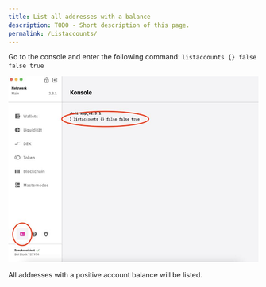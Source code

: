 ```yaml
---
title: List all addresses with a balance
description: TODO - Short description of this page.
permalink: /Listaccounts/
---
```


Go to the console and enter the following command: `listaccounts {} false false true`

![](../media/Photo_2021-03-14_13-24-17.jpg)

All addresses with a positive account balance will be listed.
